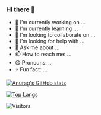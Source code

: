 ### Hi there 👋

- 🔭 I’m currently working on ...
- 🌱 I’m currently learning ...
- 👯 I’m looking to collaborate on ...
- 🤔 I’m looking for help with ...
- 💬 Ask me about ...
- 📫 How to reach me: ...
- 😄 Pronouns: ...
- ⚡ Fun fact: ...

[![Anurag's GitHub stats](https://github-readme-stats.vercel.app/api?username=glzhangzhi)](https://github.com/anuraghazra/github-readme-stats)

[![Top Langs](https://github-readme-stats.vercel.app/api/top-langs/?username=glzhangzhi)](https://github.com/anuraghazra/github-readme-stats)

![Visitors](https://api.visitorbadge.io/api/visitors?path=glzhangzhi&countColor=%23263759)
